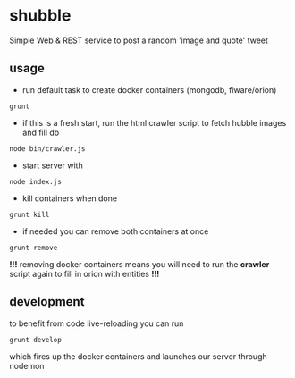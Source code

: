 # shubble
Simple Web & REST service to post a random 'image and quote' tweet

## usage

- run default task to create docker containers (mongodb, fiware/orion)
```
grunt
```

- if this is a fresh start, run the html crawler script to fetch hubble images and fill db
```
node bin/crawler.js
```

- start server with
```
node index.js
```

- kill containers when done
```
grunt kill
```

- if needed you can remove both containers at once
```
grunt remove
```

**!!!** removing docker containers means you will need to run the **crawler** script again to fill in orion with entities **!!!**

## development

to benefit from code live-reloading you can run
```
grunt develop
```
which fires up the docker containers and launches our server through nodemon
